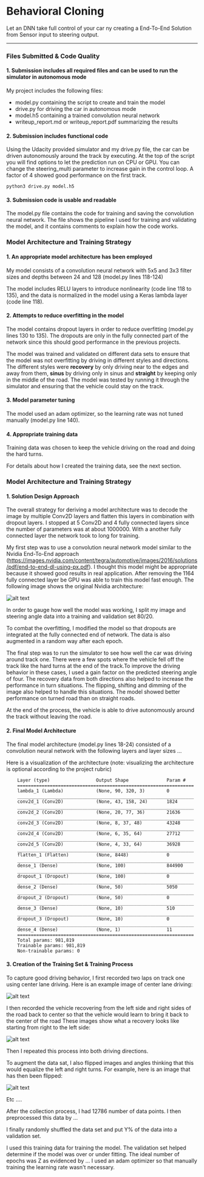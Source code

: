 # **Behavioral Cloning**
Let an DNN take full control of your car ny creating a End-To-End Solution from Sensor input to steering output.

[//]: # (Image References)

[image0]: ./examples/model.png "Original End-To-End Nvidia Model"
[image1]: ./examples/straight.gif "Straight Driving"
[image2]: ./examples/recovery.gif "Recovery Driving"
[image3]: ./examples/flip.jpg "Flip"


---
### Files Submitted & Code Quality

#### 1. Submission includes all required files and can be used to run the simulator in autonomous mode

My project includes the following files:
* model.py containing the script to create and train the model
* drive.py for driving the car in autonomous mode
* model.h5 containing a trained convolution neural network
* writeup_report.md or writeup_report.pdf summarizing the results

#### 2. Submission includes functional code
Using the Udacity provided simulator and my drive.py file, the car can be driven autonomously around the track by executing. At the top of the script you will find options to let the prediction run on CPU or GPU. You can change the steering_multi parameter to increase gain in the control loop. A factor of 4 showed good performance on the first track.
```
python3 drive.py model.h5
```

#### 3. Submission code is usable and readable

The model.py file contains the code for training and saving the convolution neural network. The file shows the pipeline I used for training and validating the model, and it contains comments to explain how the code works.

### Model Architecture and Training Strategy

#### 1. An appropriate model architecture has been employed

My model consists of a convolution neural network with 5x5 and 3x3 filter sizes and depths between 24 and 128 (model.py lines 118-124)

The model includes RELU layers to introduce nonlinearity (code line 118 to 135), and the data is normalized in the model using a Keras lambda layer (code line 118).

#### 2. Attempts to reduce overfitting in the model

The model contains dropout layers in order to reduce overfitting (model.py lines 130 to 135). The dropouts are only in the fully connected part of the network since this should good performance in the previous projects.

The model was trained and validated on different data sets to ensure that the model was not overfitting by driving in different styles and directions. The different styles were **recovery** by only driving near to the edges and away from them, **sinus** by driving only in sinus and **straight** by keeping only in the middle of the road.  The model was tested by running it through the simulator and ensuring that the vehicle could stay on the track.

#### 3. Model parameter tuning

The model used an adam optimizer, so the learning rate was not tuned manually (model.py line 140).

#### 4. Appropriate training data

Training data was chosen to keep the vehicle driving on the road and doing the hard turns.

For details about how I created the training data, see the next section.

### Model Architecture and Training Strategy

#### 1. Solution Design Approach

The overall strategy for deriving a model architecture was to decode the image by multiple Conv2D layers and flatten this layers in combination with dropout layers.
I stopped at 5 Conv2D and 4 fully connected layers since the number of parameters was at about 1000000. With a another fully connected layer the network took to long for training.

My first step was to use a convolution neural network model similar to the Nvidia End-To-End approach (https://images.nvidia.com/content/tegra/automotive/images/2016/solutions/pdf/end-to-end-dl-using-px.pdf). I thought this model might be appropriate because it showed good results in real application. After removing the 1164 fully connected layer be GPU was able to train this model fast enough. The following image shows the original Nvidia architecture:

![alt text][image0]

In order to gauge how well the model was working, I split my image and steering angle data into a training and validation set 80/20.

To combat the overfitting, I modified the model so that dropouts are integrated at the fully connected end of network. The data is also augmented in a random way after each epoch.

The final step was to run the simulator to see how well the car was driving around track one. There were a few spots where the vehicle fell off the track like the hard turns at the end of the track.To improve the driving behavior in these cases,  I used a gain factor on the predicted steering angle of four. The recovery data from both directions also helped to increase the performance in turn situations. The flipping, shifting and dimming of the image also helped to handle this situations. The model showed better performance on turned road than on straight roads.   

At the end of the process, the vehicle is able to drive autonomously around the track without leaving the road.

#### 2. Final Model Architecture

The final model architecture (model.py lines 18-24) consisted of a convolution neural network with the following layers and layer sizes ...

Here is a visualization of the architecture (note: visualizing the architecture is optional according to the project rubric)

```
    Layer (type)                 Output Shape              Param #   
    =================================================================
    lambda_1 (Lambda)            (None, 90, 320, 3)        0         
    _________________________________________________________________
    conv2d_1 (Conv2D)            (None, 43, 158, 24)       1824      
    _________________________________________________________________
    conv2d_2 (Conv2D)            (None, 20, 77, 36)        21636     
    _________________________________________________________________
    conv2d_3 (Conv2D)            (None, 8, 37, 48)         43248     
    _________________________________________________________________
    conv2d_4 (Conv2D)            (None, 6, 35, 64)         27712     
    _________________________________________________________________
    conv2d_5 (Conv2D)            (None, 4, 33, 64)         36928     
    _________________________________________________________________
    flatten_1 (Flatten)          (None, 8448)              0         
    _________________________________________________________________
    dense_1 (Dense)              (None, 100)               844900    
    _________________________________________________________________
    dropout_1 (Dropout)          (None, 100)               0         
    _________________________________________________________________
    dense_2 (Dense)              (None, 50)                5050      
    _________________________________________________________________
    dropout_2 (Dropout)          (None, 50)                0         
    _________________________________________________________________
    dense_3 (Dense)              (None, 10)                510       
    _________________________________________________________________
    dropout_3 (Dropout)          (None, 10)                0         
    _________________________________________________________________
    dense_4 (Dense)              (None, 1)                 11        
    =================================================================
    Total params: 981,819
    Trainable params: 981,819
    Non-trainable params: 0
```


#### 3. Creation of the Training Set & Training Process

To capture good driving behavior, I first recorded two laps on track one using center lane driving. Here is an example image of center lane driving:

![alt text][image1]

I then recorded the vehicle recovering from the left side and right sides of the road back to center so that the vehicle would learn to bring it back to the center of the road These images show what a recovery looks like starting from right to the left side:

![alt text][image2]

Then I repeated this process into both driving directions.

To augment the data sat, I also flipped images and angles thinking that this would equalize the left and right turns. For example, here is an image that has then been flipped:

![alt text][image3]

Etc ....

After the collection process, I had 12786 number of data points. I then preprocessed this data by ...


I finally randomly shuffled the data set and put Y% of the data into a validation set.

I used this training data for training the model. The validation set helped determine if the model was over or under fitting. The ideal number of epochs was Z as evidenced by ... I used an adam optimizer so that manually training the learning rate wasn't necessary.
